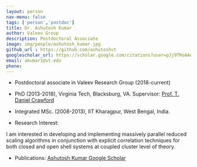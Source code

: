 ```yaml
---
layout: person
nav-menu: false
tags: ['person','postdoc']
title: Dr. Ashutosh Kumar
author: Valeev Group
description: Postdoctoral Associate
image: img/people/ashutosh_kumar.jpg
github_url : https://github.com/ashutoshvt
googlescholar_url: https://scholar.google.com/citations?user=pJj9TRoAAAAJ&hl=en
email: akumar1@vt.edu
phone:
---
```

- Postdoctoral associate in Valeev Research Group (2018-current)
- PhD (2013-2018), Virginia Tech, Blacksburg, VA. Supervisor: [Prof. T. Daniel Crawford](https://www.crawford.chem.vt.edu)
- Integrated MSc. (2008-2013), IIT Kharagpur, West Bengal, India.

- Research Interest:

I am interested in developing and implementing massively parallel reduced scaling algorithms in conjunction with explicit correlation techniques for both closed and open shell systems at coupled cluster level of theory.

- Publications:
  [Ashutosh Kumar Google Scholar](https://scholar.google.com/citations?user=pJj9TRoAAAAJ&hl=en)

